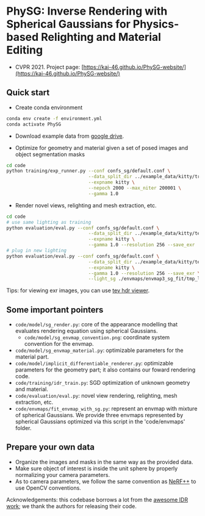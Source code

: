 # PhySG: Inverse Rendering with Spherical Gaussians for Physics-based Relighting and Material Editing
* CVPR 2021. Project page: [https://kai-46.github.io/PhySG-website/](https://kai-46.github.io/PhySG-website/)

## Quick start
* Create conda environment
```bash
conda env create -f environment.yml
conda activate PhySG
```

* Download example data from [google drive](https://drive.google.com/drive/folders/16LJfHzR9DPVPSgCeF0_eEp5z22DHgOow?usp=sharing).

* Optimize for geometry and material given a set of posed images and object segmentation masks
```bash
cd code
python training/exp_runner.py --conf confs_sg/default.conf \
                              --data_split_dir ../example_data/kitty/train \
                              --expname kitty \
                              --nepoch 2000 --max_niter 200001 \
                              --gamma 1.0
```

* Render novel views, relighting and mesh extraction, etc.
```bash
cd code
# use same lighting as training
python evaluation/eval.py --conf confs_sg/default.conf \
                              --data_split_dir ../example_data/kitty/test \
                              --expname kitty \
                              --gamma 1.0 --resolution 256 --save_exr
# plug in new lighting                              
python evaluation/eval.py --conf confs_sg/default.conf \
                              --data_split_dir ../example_data/kitty/test \
                              --expname kitty \
                              --gamma 1.0 --resolution 256 --save_exr \
                              --light_sg ./envmaps/envmap3_sg_fit/tmp_lgtSGs_100.npy
```

Tips: for viewing exr images, you can use [tev hdr viewer](https://github.com/Tom94/tev/releases/tag/v1.17).

## Some important pointers
* ```code/model/sg_render.py```: core of the appearance modelling that evaluates rendering equation using spherical Gaussians.
	* ```code/model/sg_envmap_convention.png```: coordinate system convention for the envmap.
* ```code/model/sg_envmap_material.py```: optimizable parameters for the material part.
* ```code/model/implicit_differentiable_renderer.py```: optimizable parameters for the geometry part; it also contains our foward rendering code.
* ```code/training/idr_train.py```: SGD optimization of unknown geometry and material.
* ```code/evaluation/eval.py```: novel view rendering, relighting, mesh extraction, etc.
* ```code/envmaps/fit_envmap_with_sg.py```: represent an envmap with mixture of spherical Gaussians. We provide three envmaps represented by spherical Gaussians optimized via this script in the 'code/envmaps' folder.

## Prepare your own data
* Organize the images and masks in the same way as the provided data. 
* Make sure object of interest is inside the unit sphere by properly normalizing your camera parameters.
* As to camera parameters, we follow the same convention as [NeRF++](https://github.com/Kai-46/nerfplusplus) to use OpenCV conventions.

Acknowledgements: this codebase borrows a lot from the [awesome IDR work](https://github.com/lioryariv/idr); we thank the authors for releasing their code.


